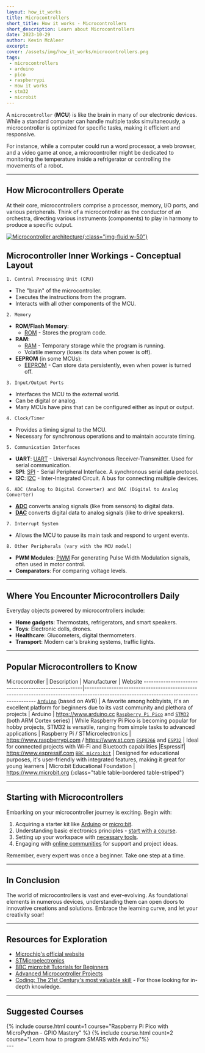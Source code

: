 ```yaml
---
layout: how_it_works
title: Microcontrollers
short_title: How it works - Microcontrollers
short_description: Learn about Microcontrollers
date: 2023-10-29
author: Kevin McAleer
excerpt: 
cover: /assets/img/how_it_works/microcontrollers.png
tags:
 - microcontrollers
 - arduino
 - pico
 - raspberrypi
 - How it works
 - stm32
 - microbit
---
```


A `microcontroller` (**MCU**) is like the brain in many of our electronic devices. While a standard computer can handle multiple tasks simultaneously, a microcontroller is optimized for specific tasks, making it efficient and responsive.

For instance, while a computer could run a word processor, a web browser, and a video game at once, a microcontroller might be dedicated to monitoring the temperature inside a refrigerator or controlling the movements of a robot.

---

## How Microcontrollers Operate

At their core, microcontrollers comprise a processor, memory, I/O ports, and various peripherals. Think of a microcontroller as the conductor of an orchestra, directing various instruments (components) to play in harmony to produce a specific output.

[![Microcontroller architecture](/assets/img/how_it_works/microcontroller_architecture.png){:class="img-fluid w-50"}](/assets/img/how_it_works/microcontroller_architecture.png)

## Microcontroller Inner Workings - Conceptual Layout

`1. Central Processing Unit (CPU)`

- The "brain" of the microcontroller.
- Executes the instructions from the program.
- Interacts with all other components of the MCU.
  
`2. Memory`

- **ROM/Flash Memory**:
  - [ROM](/resources/glossary#rom) - Stores the program code.
- **RAM**:
  - [RAM](/resources/glossary#ram) - Temporary storage while the program is running.
  - Volatile memory (loses its data when power is off).
- **EEPROM** (in some MCUs):
  - [EEPROM](/resources/glossary#eeprom) - Can store data persistently, even when power is turned off.

`3. Input/Output Ports`

- Interfaces the MCU to the external world.
- Can be digital or analog.
- Many MCUs have pins that can be configured either as input or output.

`4. Clock/Timer`

- Provides a timing signal to the MCU.
- Necessary for synchronous operations and to maintain accurate timing.

`5. Communication Interfaces`

- **UART**: [UART](/resources/glossary#uart) - Universal Asynchronous Receiver-Transmitter. Used for serial communication.
- **SPI**: [SPI](/resources/glossary#spi) - Serial Peripheral Interface. A synchronous serial data protocol.
- **I2C**: [I2C](/resources/glossary#i2c) - Inter-Integrated Circuit. A bus for connecting multiple devices.
  
`6. ADC (Analog to Digital Converter) and DAC (Digital to Analog Converter)`

- [**ADC**](/resources/glossary#adc) converts analog signals (like from sensors) to digital data.
- [**DAC**](/resources/glossary#dac) converts digital data to analog signals (like to drive speakers).

`7. Interrupt System`

- Allows the MCU to pause its main task and respond to urgent events.
  
`8. Other Peripherals (vary with the MCU model)`

- **PWM Modules**: [PWM](/resources/glossary#pwm) For generating Pulse Width Modulation signals, often used in motor control.
- **Comparators**: For comparing voltage levels.

---

## Where You Encounter Microcontrollers Daily

Everyday objects powered by microcontrollers include:

- **Home gadgets**: Thermostats, refrigerators, and smart speakers.
- **Toys**: Electronic dolls, drones.
- **Healthcare**: Glucometers, digital thermometers.
- **Transport**: Modern car's braking systems, traffic lights.

---

## Popular Microcontrollers to Know

Microcontroller                                      | Description | Manufacturer | Website
-----------------------------------------------------|----------------------------------------------------------------------------------------------------------------------------------------
[`Arduino`](/resources/boards/arduino) (based on AVR)                               | A favorite among hobbyists, it's an excellent platform for beginners due to its vast community and plethora of projects | Arduino | <https://www.arduino.cc>
[`Raspberry Pi Pico`](/resources/boards/pico) and [`STM32`](/resources/boards/stm32) (both ARM Cortex series) | While Raspberry Pi Pico is becoming popular for hobby projects, STM32 is versatile, ranging from simple tasks to advanced applications | Raspberry Pi / STMicroelectronics | <https://www.raspberrypi.com> / <https://www.st.com>
[`ESP8266`](/resources/boards/esp8266) and [`ESP32`](/resources/boards/esp32)                                    | Ideal for connected projects with Wi-Fi and Bluetooth capabilities |Espressif| <https://www.espressif.com>
[`BBC micro:bit`](/resources/boards/microbit)                                        | Designed for educational purposes, it's user-friendly with integrated features, making it great for young learners | Micro:bit Educational Foundation | <https://www.microbit.org>
{:class="table table-bordered table-striped"}

---

## Starting with Microcontrollers

Embarking on your microcontroller journey is exciting. Begin with:

1. Acquiring a starter kit like [Arduino](https://www.arduino.cc) or [micro:bit](https://www.microbit.org).
2. Understanding basic electronics principles - [start with a course](/learn/micropython_gpio/).
3. Setting up your workspace with [necessary tools](https://www.youtube.com/watch?v=o8Cvr9nuccs).
4. Engaging with [online communities](/discord) for support and project ideas.

Remember, every expert was once a beginner. Take one step at a time.

---

## In Conclusion

The world of microcontrollers is vast and ever-evolving. As foundational elements in numerous devices, understanding them can open doors to innovative creations and solutions. Embrace the learning curve, and let your creativity soar!

---

## Resources for Exploration

- [Microchip's official website](https://www.microchip.com/)
- [STMicroelectronics](https://www.st.com/)
- [BBC micro:bit Tutorials for Beginners](https://microbit.org/)
- [Advanced Microcontroller Projects](https://www.avrfreaks.net/)
- [Coding: The 21st Century's most valuable skill](https://monkmakes.com/coding_book.html) - For those looking for in-depth knowledge.

---

## Suggested Courses

<div class="row row-cols-4">
{% include course.html count=1 course="Raspberry Pi Pico with MicroPython - GPIO Mastery" %}
{% include course.html count=2 course="Learn how to program SMARS with Arduino"%}
</div>
---
